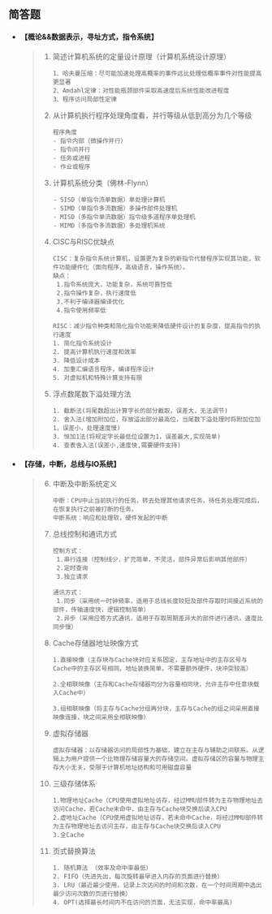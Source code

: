 ## **简答题**

- #### **【概论&&数据表示，寻址方式，指令系统】**

  > 1. 简述计算机系统的定量设计原理（计算机系统设计原理）
  >
  >    ~~~
  >    1、哈夫曼压缩：尽可能加速处理高概率的事件远比处理低概率事件对性能提高更显著
  >    2、Amdahl定律：对性能瓶颈部件采取高速度后系统性能改进程度
  >    3、程序访问局部性定律
  >    ~~~
  >
  > 2. 从计算机执行程序处理角度看，并行等级从低到高分为几个等级
  >
  >    ~~~
  >    程序角度
  >    - 指令内部（微操作并行）
  >    - 指令间并行
  >    - 任务或进程
  >    - 作业或程序
  >    ~~~
  >
  > 3. 计算机系统分类（佛林-Flynn）
  >
  >    ~~~
  >    - SISD（单指令流单数据）单处理计算机
  >    - SIMD（单指令多流数据）多操作部件处理机
  >    - MISD（多指令单流数据）指令级多道程序单处理机
  >    - MIMD（多指令多流数据）多处理机系统
  >    ~~~
  >
  > 4. CISC与RISC优缺点
  >
  >    ~~~
  >    CISC：复杂指令系统计算机，设置更为复杂的新指令代替程序实现其功能，软件功能硬件化（面向程序，高级语言，操作系统）。
  >    缺点：
  >     1.指令系统庞大，功能复杂，系统可靠性低
  >     2.指令操作复杂，执行速度低
  >     3.不利于编译器编译优化
  >     4.指令使用频率低
  >     
  >    RISC：减少指令种类和简化指令功能来降低硬件设计的复杂度，提高指令的执行速度
  >    1. 简化指令系统设计
  >    2. 提高计算机执行速度和效率
  >    3. 降低设计成本
  >    4. 加重汇编语言程序，编译程序设计
  >    5. 对虚拟机和特殊计算支持有限
  >    ~~~
  >
  > 5. 浮点数尾数下溢处理方法
  >
  >    ~~~
  >    1. 截断法(将尾数超出计算字长的部分截取，误差大，无法调节)
  >    2. 舍入法(增加附加位，存放溢出部分最高位，当尾数下溢处理时将附加位加1，误差小，处理速度慢)
  >    3. 恒加1法(将规定字长最低位设置为1，误差最大,实现简单)
  >    4. 查表舍入法(误差小,速度快,需要硬件支持)
  >    ~~~
  >
  
- #### **【存储，中断，总线与IO系统】**

  > 6. 中断及中断系统定义
  >
  >    ~~~
  >    中断：CPU中止当前执行的任务，转去处理其他请求任务，待任务处理完成后，在恢复执行之前被打断的任务。
  >    中断系统：响应和处理软，硬件发起的中断
  >    ~~~
  >
  > 7. 总线控制和通讯方式
  >
  >    ~~~
  >    控制方式：
  >     1.串行连接（控制线少，扩充简单，不灵活，部件异常后影响其他部件）
  >     2.定时查询
  >     3.独立请求
  >     
  >    通讯方式：
  >     1.同步（采用统一时钟频率，适用于总线长度较短及部件存取时间接近系统的部件，传输速度快，逻辑控制简单）
  >     2.异步（采用应答方式通讯，适用于存取周期差异大的部件进行通讯，速度比同步慢）
  >    ~~~
  >
  > 8. Cache存储器地址映像方式
  >
  >    ~~~
  >    1.直接映像（主存块与Cache块对应关系固定，主存地址中的主存区号与Cache中的主存区号相同，地址装换简单，不需要额外硬件，块冲突较高）
  >    
  >    2.全相联映像（主存和Cache存储器均分为容量相同块，允许主存中任意块载入Cache中）
  >    
  >    3.组相联映像（将主存与Cache分组再分块，主存与Cache的组之间采用直接映像连接，块之间采用全相联映像）
  >    ~~~
  >
  > 9. 虚拟存储器
  >
  >    ~~~
  >    虚拟存储器：以存储器访问的局部性为基础，建立在主存与辅助之间联系。从逻辑上为用户提供一个比物理存储容量大的存储空间。虚拟存储区的容量与物理主存大小无关，受限于计算机地址结构和可用磁盘容量
  >    ~~~
  >
  > 10. 三级存储体系
  >
  >     ~~~
  >     1.物理地址Cache（CPU使用虚拟地址访存，经过MMU部件转为主存物理地址去访问Cache，若Cache未命中，由主存与Cache块交换后读入CPU
  >     2.虚地址Cache（CPU使用虚拟地址访存，若未命中Cache，将经过MMU部件转为主存物理地址去访问主存，由主存与Cache块交换后读入CPU
  >     3.全Cache
  >     ~~~
  >
  > 11. 页式替换算法
  >
  >     ~~~
  >     1. 随机算法 （效率及命中率最低）
  >     2. FIFO（先进先出，每次旋转最早进入内存的页面进行替换）
  >     3. LRU（最近最少使用，记录上次访问的时间和次数，在一个时间周期中选出最少访问次数的页进行替换）
  >     4. OPT(选择最长时间内不在访问的页面，无法实现，命中率最高)
  >     ~~~
